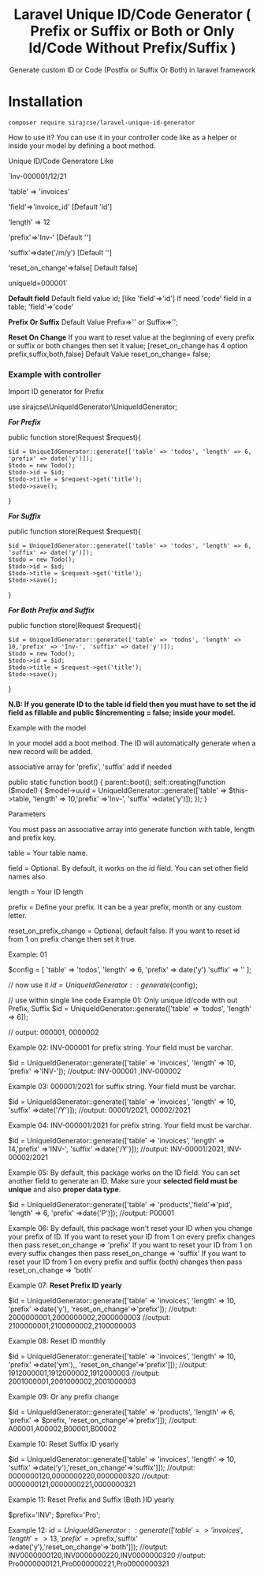 <h1 align="center">Laravel Unique ID/Code Generator ( Prefix or Suffix or Both or Only Id/Code Without Prefix/Suffix )</h1>

<p align="center">Generate custom ID or Code (Postfix or Suffix Or Both) in laravel framework</p>

# Installation

`composer require sirajcse/laravel-unique-id-generator` 

How to use it?
You can use it in your controller code like as a helper or inside your model by defining a boot method.

Unique ID/Code Generatore
Like 

`Inv-000001/12/21

'table' => 'invoices'

'field'=>'invoice_id' [Default 'id']

'length' => 12

'prefix'=>'Inv-' [Default '']

'suffix'=>date('/m/y') [Default '']
 
'reset_on_change'=>false[ Default false]

uniqueId=000001`


**Default field** 
Default field value id; [like 'field'=>'id']
If need 'code' field in a table;
'field'=>'code'

**Prefix Or Suffix**
Default Value Prefix=>'' or Suffix=>'';

**Reset On Change**
If you want to reset value at the beginning of every prefix or suffix or both changes then set it value;
[reset_on_change has 4 option prefix,suffix,both,false]
Default Value reset_on_change= false;

### Example with controller

Import ID generator for Prefix


use sirajcse\UniqueIdGenerator\UniqueIdGenerator;

_**For Prefix**_

public function store(Request $request){

	$id = UniqueIdGenerator::generate(['table' => 'todos', 'length' => 6, 'prefix' => date('y')]);
	$todo = new Todo();
	$todo->id = $id;
	$todo->title = $request->get('title');
	$todo->save();
	
}

_**For Suffix**_

public function store(Request $request){

	$id = UniqueIdGenerator::generate(['table' => 'todos', 'length' => 6, 'suffix' => date('y')]);
	$todo = new Todo();
	$todo->id = $id;
	$todo->title = $request->get('title');
	$todo->save();
	
}

_**For Both Prefix and Suffix**_

public function store(Request $request){

	$id = UniqueIdGenerator::generate(['table' => 'todos', 'length' => 10,'prefix' => 'Inv-', 'suffix' => date('y')]);
	$todo = new Todo();
	$todo->id = $id;
	$todo->title = $request->get('title');
	$todo->save();
	
}

**N.B: If you generate ID to the table id field then you must have to set the id field as fillable and public $incrementing = false; inside your model.**

 

Example with the model

In your model add a boot method. The ID will automatically generate when a new record will be added.

associative array for 'prefix', 'suffix' add if needed 

public static function boot()
{
    parent::boot();
    self::creating(function ($model) {
        $model->uuid = UniqueIdGenerator::generate(['table' => $this->table, 'length' => 10,'prefix' =>'Inv-', 'suffix' =>date('y')]);
    });
}
 

Parameters

You must pass an associative array into generate function with table, length and prefix key.

table = Your table name.

field = Optional. By default, it works on the id field. You can set other field names also.

length = Your ID length

prefix = Define your prefix. It can be a year prefix, month or any custom letter.

reset_on_prefix_change = Optional, default false. If you want to reset id from 1 on prefix change then set it true.

 

Example: 01

$config = [
    'table' => 'todos',
    'length' => 6,
    'prefix' => date('y')
    'suffix' => ''
];

// now use it
$id = UniqueIdGenerator::generate($config);

// use within single line code
Example 01: Only unique id/code with out Prefix, Suffix
$id = UniqueIdGenerator::generate(['table' => 'todos', 'length' => 6]);

// output: 000001, 0000002
 

Example 02: INV-000001 for prefix string. Your field must be varchar.

$id = UniqueIdGenerator::generate(['table' => 'invoices', 'length' => 10, 'prefix' =>'INV-']);
//output: INV-000001 ,INV-000002

Example 03: 000001/2021 for suffix string. Your field must be varchar.

$id = UniqueIdGenerator::generate(['table' => 'invoices', 'length' => 10, 'suffix' =>date('/Y')]);
//output: 00001/2021, 00002/2021

Example 04: INV-000001/2021 for prefix string. Your field must be varchar.

$id = UniqueIdGenerator::generate(['table' => 'invoices', 'length' => 14,'prefix' =>'INV-', 'suffix' =>date('/Y')]);
//output: INV-00001/2021, INV-00002/2021
 

Example 05: By default, this package works on the ID field. You can set another field to generate an ID. Make sure your **selected field must be unique** and also **proper data type**.

$id = UniqueIdGenerator::generate(['table' => 'products','field'=>'pid', 'length' => 6, 'prefix' =>date('P')]);
//output: P00001
 

Example 06: By default, this package won't reset your ID when you change your prefix of ID. 
If you want to reset your ID from 1 on every prefix changes then pass reset_on_change => 'prefix'
If you want to reset your ID from 1 on every suffix changes then pass reset_on_change => 'suffix'
If you want to reset your ID from 1 on every prefix and suffix (both) changes then pass reset_on_change => 'both'

Example 07:
**Reset Prefix ID yearly**

$id = UniqueIdGenerator::generate(['table' => 'invoices', 'length' => 10, 'prefix' =>date('y'), 'reset_on_change'=>'prefix']);
//output: 2000000001,2000000002,2000000003
//output: 2100000001,2100000002,2100000003

Example 08:
Reset ID monthly

$id = UniqueIdGenerator::generate(['table' => 'invoices', 'length' => 10, 'prefix' =>date('ym'),, 'reset_on_change'=>'prefix']]);
//output: 1912000001,1912000002,1912000003
//output: 2001000001,2001000002,2001000003

Example 09:
Or any prefix change

$id = UniqueIdGenerator::generate(['table' => 'products', 'length' => 6, 'prefix' => $prefix, 'reset_on_change'=>'prefix']]);
//output: A00001,A00002,B00001,B00002

Example 10:
Reset Suffix ID yearly 

$id = UniqueIdGenerator::generate(['table' => 'invoices', 'length' => 10, 'suffix' =>date('y'),'reset_on_change'=>'suffix']]);
//output: 0000000120,0000000220,0000000320
//output: 0000000121,0000000221,0000000321

Example 11:
Reset Prefix and Suffix (Both )ID yearly 

$prefix='INV';
$prefix='Pro';

Example 12:
$id = UniqueIdGenerator::generate(['table' => 'invoices', 'length' => 13, 'prefix' =>$prefix,'suffix' =>date('y'),'reset_on_change'=>'both']]);
//output: INV0000000120,INV0000000220,INV0000000320
//output: Pro0000000121,Pro0000000221,Pro0000000321

